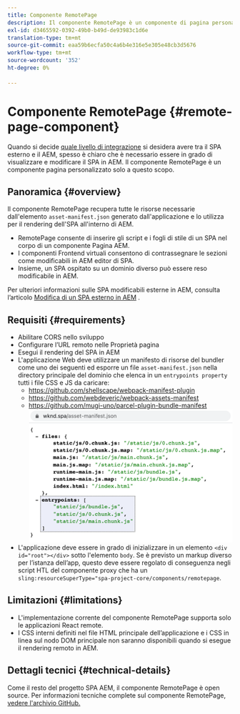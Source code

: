 ```yaml
---
title: Componente RemotePage
description: Il componente RemotePage è un componente di pagina personalizzato per la modifica del SPA React remoto in AEM.
exl-id: d3465592-0392-49b0-b49d-de93983c1d6e
translation-type: tm+mt
source-git-commit: eaa59b6ecfa50c4a6b4e316e5e305e48cb3d5676
workflow-type: tm+mt
source-wordcount: '352'
ht-degree: 0%

---
```


# Componente RemotePage {#remote-page-component}

Quando si decide [quale livello di integrazione](/help/implementing/developing/headful-headless.md) si desidera avere tra il SPA esterno e il AEM, spesso è chiaro che è necessario essere in grado di visualizzare e modificare il SPA in AEM. Il componente RemotePage è un componente pagina personalizzato solo a questo scopo.

## Panoramica {#overview}

Il componente RemotePage recupera tutte le risorse necessarie dall&#39;elemento `asset-manifest.json` generato dall&#39;applicazione e lo utilizza per il rendering dell&#39;SPA all&#39;interno di AEM.

* RemotePage consente di inserire gli script e i fogli di stile di un SPA nel corpo di un componente Pagina AEM.
* I componenti Frontend virtuali consentono di contrassegnare le sezioni come modificabili in AEM editor di SPA.
* Insieme, un SPA ospitato su un dominio diverso può essere reso modificabile in AEM.

Per ulteriori informazioni sulle SPA modificabili esterne in AEM, consulta l’articolo [Modifica di un SPA esterno in AEM](editing-external-spa.md) .

## Requisiti {#requirements}

* Abilitare CORS nello sviluppo
* Configurare l’URL remoto nelle Proprietà pagina
* Esegui il rendering del SPA in AEM
* L&#39;applicazione Web deve utilizzare un manifesto di risorse del bundler come uno dei seguenti ed esporre un file `asset-manifest.json` nella directory principale del dominio che elenca in un `entrypoints property` tutti i file CSS e JS da caricare:
   * https://github.com/shellscape/webpack-manifest-plugin
   * https://github.com/webdeveric/webpack-assets-manifest
   * https://github.com/mugi-uno/parcel-plugin-bundle-manifest
      ![esempio di proprietà entrypoints](assets/asset-manifest-entrypoints.png)
* L&#39;applicazione deve essere in grado di inizializzare in un elemento `<div id="root"></div>` sotto l&#39;elemento `body`. Se è previsto un markup diverso per l’istanza dell’app, questo deve essere regolato di conseguenza negli script HTL del componente proxy che ha un `sling:resourceSuperType="spa-project-core/components/remotepage`.

## Limitazioni  {#limitations}

* L&#39;implementazione corrente del componente RemotePage supporta solo le applicazioni React remote.
* I CSS interni definiti nel file HTML principale dell’applicazione e i CSS in linea sul nodo DOM principale non saranno disponibili quando si esegue il rendering remoto in AEM.

## Dettagli tecnici {#technical-details}

Come il resto del progetto SPA AEM, il componente RemotePage è open source. Per informazioni tecniche complete sul componente RemotePage, [vedere l&#39;archivio GitHub.](https://github.com/adobe/aem-spa-project-core/tree/master/ui.apps/src/main/content/jcr_root/apps/spa-project-core/components/remotepage)
